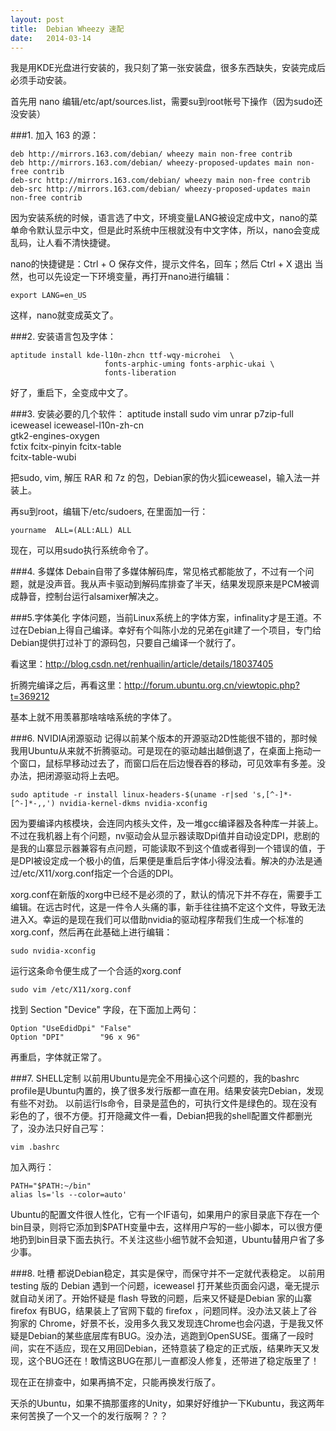 ```yaml
---
layout: post
title:  Debian Wheezy 速配
date:   2014-03-14
---
```


我是用KDE光盘进行安装的，我只刻了第一张安装盘，很多东西缺失，安装完成后必须手动安装。

首先用 nano 编辑/etc/apt/sources.list，需要su到root帐号下操作（因为sudo还没安装）

###1. 加入 163 的源：

    deb http://mirrors.163.com/debian/ wheezy main non-free contrib
    deb http://mirrors.163.com/debian/ wheezy-proposed-updates main non-free contrib
    deb-src http://mirrors.163.com/debian/ wheezy main non-free contrib
    deb-src http://mirrors.163.com/debian/ wheezy-proposed-updates main non-free contrib
    
因为安装系统的时候，语言选了中文，环境变量LANG被设定成中文，nano的菜单命令默认显示中文，但是此时系统中压根就没有中文字体，所以，nano会变成乱码，让人看不清快捷键。

nano的快捷键是：Ctrl + O 保存文件，提示文件名，回车；然后 Ctrl + X 退出
当然，也可以先设定一下环境变量，再打开nano进行编辑：

    export LANG=en_US

这样，nano就变成英文了。
    
###2. 安装语言包及字体：

    aptitude install kde-l10n-zhcn ttf-wqy-microhei  \
                         fonts-arphic-uming fonts-arphic-ukai \
                         fonts-liberation

好了，重启下，全变成中文了。

###3. 安装必要的几个软件：
    aptitude install  sudo vim unrar p7zip-full \
                      iceweasel iceweasel-l10n-zh-cn \
                      gtk2-engines-oxygen \
                      fctix fcitx-pinyin fcitx-table \
                      fcitx-table-wubi

把sudo, vim, 解压 RAR 和 7z 的包，Debian家的伪火狐iceweasel，输入法一并装上。
                      
再su到root，编辑下/etc/sudoers, 在里面加一行：

    yourname  ALL=(ALL:ALL) ALL

现在，可以用sudo执行系统命令了。

###4. 多媒体
Debain自带了多媒体解码库，常见格式都能放了，不过有一个问题，就是没声音。我从声卡驱动到解码库排查了半天，结果发现原来是PCM被调成静音，控制台运行alsamixer解决之。

###5.字体美化
字体问题，当前Linux系统上的字体方案，infinality才是王道。不过在Debian上得自己编译。幸好有个叫陈小龙的兄弟在git建了一个项目，专门给Debian提供打过补丁的源码包，只要自己编译一个就行了。

看这里：<http://blog.csdn.net/renhuailin/article/details/18037405>

折腾完编译之后，再看这里：<http://forum.ubuntu.org.cn/viewtopic.php?t=369212>

基本上就不用羡慕那啥啥啥系统的字体了。

###6. NVIDIA闭源驱动
记得以前某个版本的开源驱动2D性能很不错的，那时候我用Ubuntu从来就不折腾驱动。可是现在的驱动越出越倒退了，在桌面上拖动一个窗口，鼠标早移动过去了，而窗口后在后边慢吞吞的移动，可见效率有多差。没办法，把闭源驱动将上去吧。

    sudo aptitude -r install linux-headers-$(uname -r|sed 's,[^-]*-[^-]*-,,') nvidia-kernel-dkms nvidia-xconfig
    
因为要编译内核模块，会连同内核头文件，及一堆gcc编译器及各种库一并装上。
不过在我机器上有个问题，nv驱动会从显示器读取Dpi值并自动设定DPI，悲剧的是我的山寨显示器兼容有点问题，可能读取不到这个值或者得到一个错误的值，于是DPI被设定成一个极小的值，后果便是重启后字体小得没法看。解决的办法是通过/etc/X11/xorg.conf指定一个合适的DPI。

xorg.conf在新版的xorg中已经不是必须的了，默认的情况下并不存在，需要手工编辑。在远古时代，这是一件令人头痛的事，新手往往搞不定这个文件，导致无法进入X。幸运的是现在我们可以借助nvidia的驱动程序帮我们生成一个标准的xorg.conf，然后再在此基础上进行编辑：

    sudo nvidia-xconfig
    
运行这条命令便生成了一个合适的xorg.conf

    sudo vim /etc/X11/xorg.conf

找到 Section "Device" 字段，在下面加上两句：

    Option "UseEdidDpi" "False"
    Option "DPI"        "96 x 96"
    
再重启，字体就正常了。

###7. SHELL定制
以前用Ubuntu是完全不用操心这个问题的，我的bashrc profile是Ubuntu内置的，换了很多发行版都一直在用。结果安装完Debian，发现有些不对劲。
以前运行ls命令，目录是蓝色的，可执行文件是绿色的。现在没有彩色的了，很不方便。打开隐藏文件一看，Debian把我的shell配置文件都删光了，没办法只好自己写：

    vim .bashrc

加入两行：

    PATH="$PATH:~/bin"
    alias ls='ls --color=auto'
    
Ubuntu的配置文件很人性化，它有一个IF语句，如果用户的家目录底下存在一个bin目录，则将它添加到$PATH变量中去，这样用户写的一些小脚本，可以很方便地扔到bin目录下面去执行。不关注这些小细节就不会知道，Ubuntu替用户省了多少事。

###8. 吐槽
都说Debian稳定，其实是保守，而保守并不一定就代表稳定。
以前用 testing 版的 Debian 遇到一个问题，iceweasel 打开某些页面会闪退，毫无提示就自动关闭了。开始怀疑是 flash 导致的问题，后来又怀疑是Debian 家的山寨 firefox 有BUG，结果装上了官网下载的 firefox ，问题同样。没办法又装上了谷狗家的 Chrome，好景不长，没用多久我又发现连Chrome也会闪退，于是我又怀疑是Debian的某些底层库有BUG。没办法，逃跑到OpenSUSE。蛋痛了一段时间，实在不适应，现在又用回Debian，还特意装了稳定的正式版，结果昨天又发现，这个BUG还在！敢情这BUG在那儿一直都没人修复，还带进了稳定版里了！

现在正在排查中，如果再搞不定，只能再换发行版了。

天杀的Ubuntu，如果不搞那蛋疼的Unity，如果好好维护一下Kubuntu，我这两年来何苦换了一个又一个的发行版啊？？？